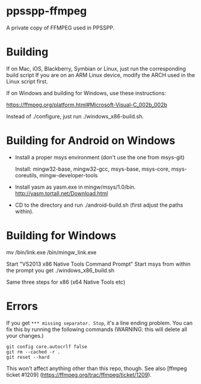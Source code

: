 ppsspp-ffmpeg
=============

A private copy of FFMPEG used in PPSSPP.

Building
========

If on Mac, iOS, Blackberry, Symbian or Linux, just run the corresponding build script
If you are on an ARM Linux device, modify the ARCH used in the Linux script first.


If on Windows and building for Windows, use these instructions:

https://ffmpeg.org/platform.html#Microsoft-Visual-C_002b_002b

Instead of ./configure, just run ./windows_x86-build.sh.


Building for Android on Windows
===============================

* Install a proper msys environment (don't use the one from msys-git)
  
  Install: mingw32-base, mingw32-gcc, msys-base, msys-core, msys-coreutils, mingw-developer-tools

* Install yasm as yasm.exe in mingw/msys/1.0/bin. http://yasm.tortall.net/Download.html

* CD to the directory and run ./android-build.sh  (first adjust the paths within).

Building for Windows
====================

mv /bin/link.exe /bin/mingw_link.exe

Start "VS2013 x86 Native Tools Command Prompt"
Start msys from within the prompt you get
./windows_x86_build.sh

Same three steps for x86 (x64 Native Tools etc)

Errors
==============

If you get `*** missing separator. Stop`, it's a line ending problem.  You can fix
this by running the following commands (WARNING: this will delete all your changes.)

    git config core.autocrlf false
    git rm --cached -r .
    git reset --hard

This won't affect anything other than this repo, though.  See also
[ffmpeg ticket #1209] (https://ffmpeg.org/trac/ffmpeg/ticket/1209).
